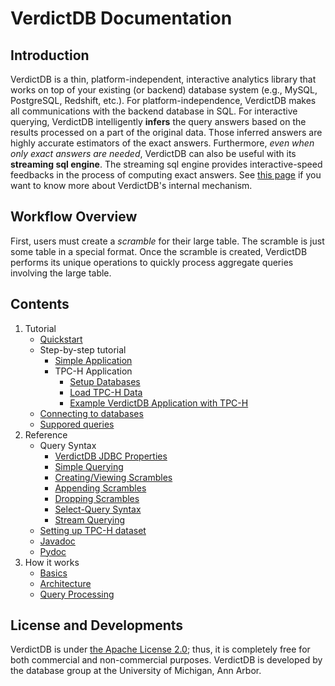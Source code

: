 # VerdictDB Documentation

## Introduction

VerdictDB is a thin, platform-independent, interactive analytics library that works on top of your existing (or backend) database system (e.g., MySQL, PostgreSQL, Redshift, etc.). For platform-independence, VerdictDB makes all communications with the backend database in SQL. For interactive querying, VerdictDB intelligently **infers** the query answers based on the results processed on a part of the original data. Those inferred answers are highly accurate estimators of the exact answers. Furthermore, *even when only exact answers are needed*, VerdictDB can also be useful with its **streaming sql engine**. The streaming sql engine provides interactive-speed feedbacks in the process of computing exact answers. See [this page](/how_it_works/basics) if you want to know more about VerdictDB's internal mechanism.


## Workflow Overview

First, users must create a *scramble* for their large table. The scramble is just some table in a special format. Once the scramble is created, VerdictDB performs its unique operations to quickly process aggregate queries involving the large table.


## Contents

1. Tutorial
    - [Quickstart](/documentation/quickstart/quickstart)
        <!-- - [Python Quickstart](/documentation/quickstart/quickstart_python) -->
        <!-- - [Java Quickstart](/documentation/quickstart/quickstart_java) -->
    - Step-by-step tutorial
        - [Simple Application](/documentation/step_by_step_tutorial/step_by_step)
        - TPC-H Application
            - [Setup Databases](/documentation/step_by_step_tutorial/setup)
            - [Load TPC-H Data](/documentation/step_by_step_tutorial/tpch_load_data)
            - [Example VerdictDB Application with TPC-H](/documentation/step_by_step_tutorial/verdictdb_ex)
        <!-- - [Python Step-by-step Tutorial](/documentation/step_by_step_tutorial/step_by_step_python.md) -->
        <!-- - [Java Step-by-step Tutorial](/documentation/step_by_step_tutorial/step_by_step_java.md) -->
    - [Connecting to databases](/documentation/connecting_to_databases/connecting)
        <!-- - [Python Connection](/documentation/connecting_to_databases/connecting_python.md) -->
        <!-- - [Java Connection](/documentation/connecting_to_databases/connecting_java.md) -->
    - [Suppored queries](/documentation/supported_queries)
1. Reference
    - Query Syntax
        - [VerdictDB JDBC Properties](/reference/properties)
        <!-- - [Connecting to Databases](/reference/connection) -->
        - [Simple Querying](/reference/querying)
        - [Creating/Viewing Scrambles](/reference/scrambling)
        - [Appending Scrambles](/reference/append_scrambling)
        - [Dropping Scrambles](/reference/drop_scrambling)
        - [Select-Query Syntax](/reference/query_syntax)
        - [Stream Querying](/reference/streaming)
    - [Setting up TPC-H dataset](/tutorial/tpch)
    - [Javadoc](/reference/javadoc)
    - [Pydoc](/reference/pyverdict)
1. How it works
    - [Basics](/how_it_works/basics)
    - [Architecture](/how_it_works/architecture)
    - [Query Processing](/how_it_works/query_processing)


<!-- 1. Getting Started
    - [Quickstart](/getting_started/quickstart)
    - [Install / Download](/getting_started/install)
    - [What's More](/getting_started/whatsmore)
1. How VerdictDB works
    - [Basics](/how_it_works/basics)
    - [Architecture](/how_it_works/architecture)
    - [Query Processing](/how_it_works/query_processing)
1. Tutorial
    - Setting up databases
        - [MySQL](/tutorial/setup/mysql)
        - [Apache Spark](/tutorial/setup/spark)
    - [Setting up TPC-H data](/tutorial/tpch)
    - Example Applications
        - [MySQL](/tutorial/example/mysql)
        - [Apache Spark](/tutorial/example/spark)
1. Reference
    - [Connecting to Databases](/reference/connection)
    - [VerdictDB JDBC Properties](/reference/properties)
    - [Creating/Viewing Scrambles](/reference/scrambling)
    - [Appending Scrambles](/reference/append_scrambling)
    - [Dropping Scrambles](/reference/drop_scrambling)
    - [Select-Query Syntax](/reference/query_syntax)
    - [Stream Querying](/reference/streaming)
    - [Javadoc](/reference/javadoc)
    - [PyVerdict Doc](/reference/pyverdict) -->



## License and Developments

VerdictDB is under [the Apache License 2.0](https://www.apache.org/licenses/LICENSE-2.0); thus, it is completely free for both commercial and non-commercial purposes. VerdictDB is developed by the database group at the University of Michigan, Ann Arbor.
